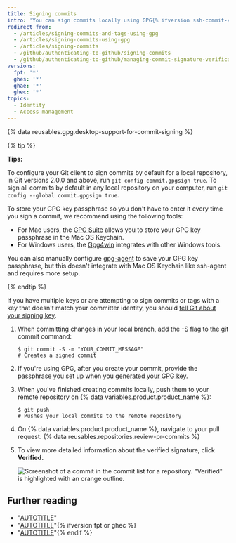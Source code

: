 ```yaml
---
title: Signing commits
intro: 'You can sign commits locally using GPG{% ifversion ssh-commit-verification %}, SSH,{% endif %} or S/MIME.'
redirect_from:
  - /articles/signing-commits-and-tags-using-gpg
  - /articles/signing-commits-using-gpg
  - /articles/signing-commits
  - /github/authenticating-to-github/signing-commits
  - /github/authenticating-to-github/managing-commit-signature-verification/signing-commits
versions:
  fpt: '*'
  ghes: '*'
  ghae: '*'
  ghec: '*'
topics:
  - Identity
  - Access management
---
```

{% data reusables.gpg.desktop-support-for-commit-signing %}

{% tip %}

**Tips:**

To configure your Git client to sign commits by default for a local repository, in Git versions 2.0.0 and above, run `git config commit.gpgsign true`. To sign all commits by default in any local repository on your computer, run `git config --global commit.gpgsign true`.

To store your GPG key passphrase so you don't have to enter it every time you sign a commit, we recommend using the following tools:
  - For Mac users, the [GPG Suite](https://gpgtools.org/) allows you to store your GPG key passphrase in the Mac OS Keychain.
  - For Windows users, the [Gpg4win](https://www.gpg4win.org/) integrates with other Windows tools.

You can also manually configure [gpg-agent](http://linux.die.net/man/1/gpg-agent) to save your GPG key passphrase, but this doesn't integrate with Mac OS Keychain like ssh-agent and requires more setup.

{% endtip %}

If you have multiple keys or are attempting to sign commits or tags with a key that doesn't match your committer identity, you should [tell Git about your signing key](/authentication/managing-commit-signature-verification/telling-git-about-your-signing-key).

1. When committing changes in your local branch, add the -S flag to the git commit command:
   ```shell
   $ git commit -S -m "YOUR_COMMIT_MESSAGE"
   # Creates a signed commit
   ```
2. If you're using GPG, after you create your commit, provide the passphrase you set up when you [generated your GPG key](/authentication/managing-commit-signature-verification/generating-a-new-gpg-key).
3. When you've finished creating commits locally, push them to your remote repository on {% data variables.product.product_name %}:
   ```shell
   $ git push
   # Pushes your local commits to the remote repository
   ```
4. On {% data variables.product.product_name %}, navigate to your pull request.
{% data reusables.repositories.review-pr-commits %}
5. To view more detailed information about the verified signature, click **Verified.**

   ![Screenshot of a commit in the commit list for a repository. "Verified" is highlighted with an orange outline.](/assets/images/help/commits/verified-commit.png)

## Further reading

* "[AUTOTITLE](/authentication/managing-commit-signature-verification/telling-git-about-your-signing-key)"
* "[AUTOTITLE](/authentication/managing-commit-signature-verification/signing-tags)"{% ifversion fpt or ghec %}
* "[AUTOTITLE](/codespaces/managing-your-codespaces/managing-gpg-verification-for-github-codespaces)"{% endif %}
